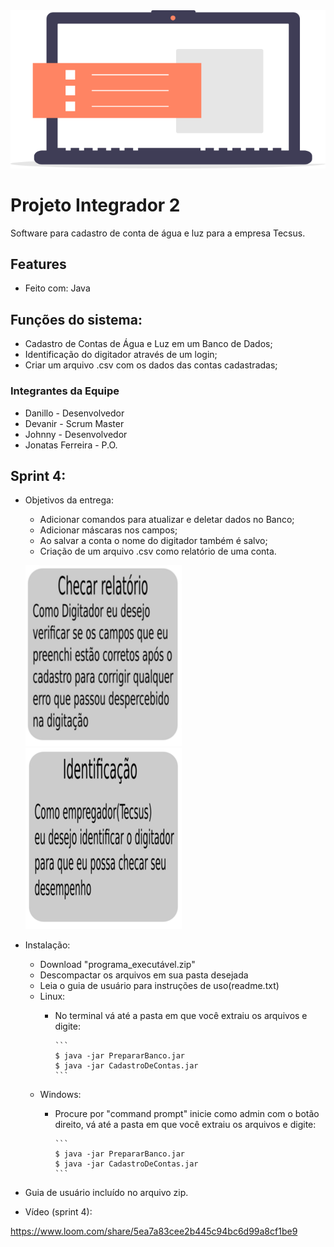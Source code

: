 <img src="img/icone_pi.png" >

# Projeto Integrador 2

Software para cadastro de conta de água e luz para a empresa Tecsus.

## Features

- Feito com: Java

## Funções do sistema:

- Cadastro de Contas de Água e Luz em um Banco de Dados;
- Identificação do digitador através de um login;
- Criar um arquivo .csv com os dados das contas cadastradas;

### Integrantes da Equipe

- Danillo - Desenvolvedor
- Devanir - Scrum Master
- Johnny - Desenvolvedor
- Jonatas Ferreira - P.O.

## Sprint 4:

- Objetivos da entrega:
   - Adicionar comandos para atualizar e deletar dados no Banco;
   - Adicionar máscaras nos campos;
   - Ao salvar a conta o nome do digitador também é salvo;
   - Criação de um arquivo .csv como relatório de uma conta.
   
   <img src="img/user_story_40.png" ><img src="img/user_story_41.png" >
   
   
- Instalação:
   - Download "programa_executável.zip"
   - Descompactar os arquivos em sua pasta desejada
   - Leia o guia de usuário para instruções de uso(readme.txt)
   - Linux:
      - No terminal vá até a pasta em que você extraiu os arquivos e digite:
      
            ```
            $ java -jar PrepararBanco.jar
            $ java -jar CadastroDeContas.jar
            ```
   - Windows:
      - Procure por "command prompt" inicie como admin com o botão direito, vá até a pasta em que você extraiu os arquivos e digite:
      
            ```
            $ java -jar PrepararBanco.jar
            $ java -jar CadastroDeContas.jar
            ```
- Guia de usuário incluído no arquivo zip.

- Vídeo (sprint 4):

https://www.loom.com/share/5ea7a83cee2b445c94bc6d99a8cf1be9


